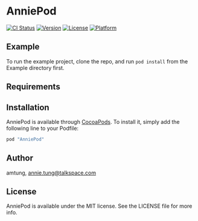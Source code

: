 # AnniePod

[![CI Status](http://img.shields.io/travis/amtung/AnniePod.svg?style=flat)](https://travis-ci.org/amtung/AnniePod)
[![Version](https://img.shields.io/cocoapods/v/AnniePod.svg?style=flat)](http://cocoapods.org/pods/AnniePod)
[![License](https://img.shields.io/cocoapods/l/AnniePod.svg?style=flat)](http://cocoapods.org/pods/AnniePod)
[![Platform](https://img.shields.io/cocoapods/p/AnniePod.svg?style=flat)](http://cocoapods.org/pods/AnniePod)

## Example

To run the example project, clone the repo, and run `pod install` from the Example directory first.

## Requirements

## Installation

AnniePod is available through [CocoaPods](http://cocoapods.org). To install
it, simply add the following line to your Podfile:

```ruby
pod "AnniePod"
```

## Author

amtung, annie.tung@talkspace.com

## License

AnniePod is available under the MIT license. See the LICENSE file for more info.
